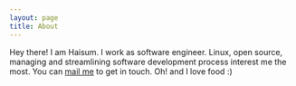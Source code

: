 ```yaml
---
layout: page
title: About
---
```

<p class="message">
  Hey there! I am Haisum. I work as software engineer. Linux, open source, managing and streamlining software development process interest me the most. You can <a href="mailto:haisumbhatti@gmail.com">mail me</a> to get in touch. Oh! and I love food :)
</p>